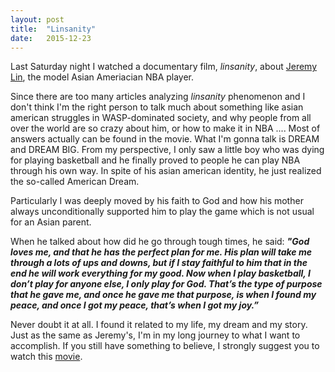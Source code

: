 ```yaml
---
layout: post
title:  "Linsanity"
date:   2015-12-23
---
```


<span class="dropcap">L</span>ast Saturday night I watched a documentary film, *linsanity*, about [Jeremy Lin](https://en.wikipedia.org/wiki/Jeremy_Lin), the model Asian Ameriacian NBA player.

Since there are too many articles analyzing *linsanity* phenomenon and I don't think I'm the right person to talk much about something like asian american struggles in WASP-dominated society, and why people from all over the world are so crazy about him, or  how to make it in NBA .... Most of answers actually can be found in the movie. What I'm gonna talk is DREAM and DREAM BIG. From my perspective, I only saw a little boy who was dying for playing basketball and he finally proved to people he can play NBA through his own way. In spite of his asian american identity, he just realized the so-called American Dream. 

Particularly I was deeply moved by his faith to God and how his mother always unconditionally supported him to play the game which is not usual for an Asian parent.

When he talked about how did he go through tough times, he said: 
***"God loves me, and that he has the perfect plan for me. His plan will take me through a lots of ups and downs, but if I stay faithful to him that in the end he will work everything for my good. Now when I play basketball, I don’t play for anyone else, I only play for God. That’s the type of purpose that he gave me, and once he gave me that purpose, is when I found my peace, and once I got my peace, that’s when I got my joy.”***

Never doubt it at all. I found it related to my life, my dream and my story. Just as the same as Jeremy's, I'm in my long journey to what I want to accomplish. If you still have something to believe,  I strongly suggest you to watch this [movie](https://www.youtube.com/watch?v=tLUAOe-B-yo).
 
